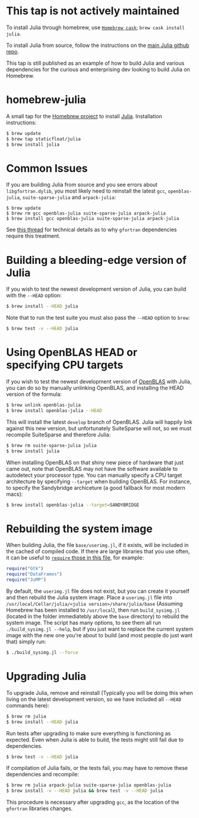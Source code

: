 This tap is not actively maintained
===================================

To install Julia through homebrew, use [`Homebrew cask`](https://caskroom.github.io/); `brew cask install julia`.

To install Julia from source, follow the instructions on the [main Julia github repo](https://github.com/JuliaLang/julia).

This tap is still published as an example of how to build Julia and various dependencies for the curious and enterprising dev looking to build Julia on Homebrew.


homebrew-julia
==============

A small tap for the [Homebrew project](http://mxcl.github.com/homebrew/) to install [Julia](http://julialang.org/). Installation instructions:

```bash
$ brew update
$ brew tap staticfloat/julia
$ brew install julia
```

Common Issues
=============

If you are building Julia from source and you see errors about `libgfortran.dylib`, you most likely need to reinstall the latest `gcc`, `openblas-julia`, `suite-sparse-julia` and `arpack-julia`:

```
$ brew update
$ brew rm gcc openblas-julia suite-sparse-julia arpack-julia
$ brew install gcc openblas-julia suite-sparse-julia arpack-julia 
```

See [this thread](https://github.com/Homebrew/homebrew/issues/33948) for technical details as to why `gfortran` dependencies require this treatment.

Building a bleeding-edge version of Julia
=========================================
If you wish to test the newest development version of Julia, you can build with the `--HEAD` option:

```bash
$ brew install --HEAD julia
```

Note that to run the test suite you must also pass the `--HEAD` option to `brew`:
```bash
$ brew test -v --HEAD julia
```


Using OpenBLAS HEAD or specifying CPU targets
=============================================
If you wish to test the newest development version of [OpenBLAS](https://github.com/xianyi/OpenBLAS) with Julia, you can do so by manually unlinking OpenBLAS, and installing the HEAD version of the formula:

```bash
$ brew unlink openblas-julia
$ brew install openblas-julia --HEAD
```

This will install the latest `develop` branch of OpenBLAS.  Julia will happily link against this new version, but unfortunately SuiteSparse will not, so we must recompile SuiteSparse and therefore Julia:

```bash
$ brew rm suite-sparse-julia julia
$ brew install julia
```

When installing OpenBLAS on that shiny new piece of hardware that just came out, note that OpenBLAS may not have the software available to autodetect your processor type.  You can manually specify a CPU target architecture by specifying `--target` when building OpenBLAS.  For instance, to specify the Sandybridge archiceture (a good fallback for most modern macs):
``` bash
$ brew install openblas-julia --target=SANDYBRIDGE
```


Rebuilding the system image
===========================

When building Julia, the file `base/userimg.jl`, if it exists, will be included in the cached of compiled code. If there are large libraries that you use often, it can be useful to [`require` those in this file](https://github.com/JuliaLang/Gtk.jl/blob/master/doc/precompilation.md), for example:

```julia
require("Gtk")
require("DataFrames")
require("JuMP")
```

By default, the `userimg.jl` file does not exist, but you can create it yourself and then rebuild the Julia system image.  Place a `userimg.jl` file into `/usr/local/Cellar/julia/<julia version>/share/julia/base` (Assuming Homebrew has been installed to `/usr/local`), then run `build_sysimg.jl` (located in the folder immediatebly above the `base` directory) to rebuild the system image.  The script has many options, to see them all run `./build_sysimg.jl --help`, but if you just want to replace the current system image with the new one you're about to build (and most people do just want that) simply run:

```bash
$ ./build_sysimg.jl --force
```


Upgrading Julia
===============
To upgrade Julia, remove and reinstall (Typically you will be doing this when living on the latest development version, so we have included all `--HEAD` commands here):

```bash
$ brew rm julia
$ brew install --HEAD julia
```

Run tests after upgrading to make sure everything is functioning as expected. Even when Julia is able to build, the tests might still fail due to dependencies.

```bash
$ brew test -v --HEAD julia
```

If compilation of Julia fails, or the tests fail, you may have to remove these dependencies and recompile:

```bash
$ brew rm julia arpack-julia suite-sparse-julia openblas-julia
$ brew install -v --HEAD julia && brew test -v --HEAD julia
```

This procedure is necessary after upgrading `gcc`, as the location of the `gfortran` libraries changes.
